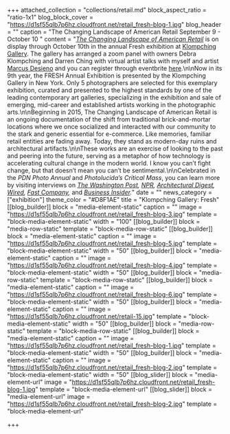 +++
attached_collection = "collections/retail.md"
block_aspect_ratio = "ratio-1x1"
blog_block_cover = "https://d1sf55qlb7p6hz.cloudfront.net/retail_fresh-blog-1.jpg"
blog_header = ""
caption = "The Changing Landscape of American Retail September 9 - October 10 "
content = "[_The_ _Changing_ _Landscape_ _of American Retail_](https://jesserieser.com/projects/changing-landscape-american-retail/) is on display through October 10th in the annual Fresh exhibition at [Klompching Gallery](https://www.klompching.com/about). The gallery has arranged a zoom panel with owners Debra Klompching and Darren Ching with virtual artist talks with myself and artist [Marcus Desieno](http://www.marcusdesieno.com/recognition-patterns) and you can register through eventbrite [here](https://www.eventbrite.com/e/fresh-2020-artist-talk-marcus-desieno-and-jesse-rieser-tickets-119802868605).\n\nNow in its 9th year, the FRESH Annual Exhibition is presented by the Klompching Gallery in New York. Only 5 photographers are selected for this exemplary exhibition, curated and presented to the highest standards by one of the leading contemporary art galleries, specializing in the exhibition and sale of emerging, mid-career and established artists working in the photographic arts.\n\nBeginning in 2015, The Changing Landscape of American Retail is an ongoing documentation of the shift from traditional brick-and-mortar locations where we once socialized and interacted with our community to the stark and generic essential for e-commerce. Like memories, familiar retail entities are fading away. Today, they stand as modern-day ruins and architectural artifacts.\n\nThese works are an exercise of looking to the past and peering into the future, serving as a metaphor of how technology is accelerating cultural change in the modern world. I know you can’t fight change, but that doesn’t mean you can’t be sentimental.\n\nCelebrated in the _PDN Photo Annual_ and _Photolucida’s_ _Critical Mass_, you can learn more by visiting interviews on [_The Washington Post_](https://www.washingtonpost.com/photography/2019/11/22/photographing-retail-apocalypse/)_,_ [_NPR_](https://kjzz.org/content/708344/changing-face-retail-through-camera-lens)_,_ [_Architectural Digest_](https://www.architecturaldigest.com/story/jesse-rieser-retail-apocalypse)_,_ [_Wired_](https://www.wired.com/story/photo-gallery-retail-apocalypse/)_,_ [_Fast Company_](https://www.fastcompany.com/90230234/the-retail-apocalypse-in-pictures)_,_ and [_Business Insider_](https://www.businessinsider.com/retail-apocalypse-american-landscape-jesse-rieser-photos-2018-12)_._"
date = ""
news_category = ["exhibition"]
theme_color = "#D8F1AE"
title = "Klompching Gallery: Fresh"
[[blog_builder]]
block = "media-element-static"
caption = ""
image = "https://d1sf55qlb7p6hz.cloudfront.net/retail_fresh-blog-3.jpg"
template = "block-media-element-static"
width = "100"
[[blog_builder]]
block = "media-row-static"
template = "block-media-row-static"
[[blog_builder]]
block = "media-element-static"
caption = ""
image = "https://d1sf55qlb7p6hz.cloudfront.net/retail_fresh-blog-5.jpg"
template = "block-media-element-static"
width = "50"
[[blog_builder]]
block = "media-element-static"
caption = ""
image = "https://d1sf55qlb7p6hz.cloudfront.net/retail_fresh-blog-4.jpg"
template = "block-media-element-static"
width = "50"
[[blog_builder]]
block = "media-row-static"
template = "block-media-row-static"
[[blog_builder]]
block = "media-element-static"
caption = ""
image = "https://d1sf55qlb7p6hz.cloudfront.net/retail_fresh-blog-6.jpg"
template = "block-media-element-static"
width = "50"
[[blog_builder]]
block = "media-element-static"
caption = ""
image = "https://d1sf55qlb7p6hz.cloudfront.net/retail-15.jpg"
template = "block-media-element-static"
width = "50"
[[blog_builder]]
block = "media-row-static"
template = "block-media-row-static"
[[blog_builder]]
block = "media-element-static"
caption = ""
image = "https://d1sf55qlb7p6hz.cloudfront.net/retail_fresh-blog-1.jpg"
template = "block-media-element-static"
width = "50"
[[blog_builder]]
block = "media-element-static"
caption = ""
image = "https://d1sf55qlb7p6hz.cloudfront.net/retail_fresh-blog-2.jpg"
template = "block-media-element-static"
width = "50"
[[blog_slider]]
block = "media-element-url"
image = "https://d1sf55qlb7p6hz.cloudfront.net/retail_fresh-blog-1.jpg"
template = "block-media-element-url"
[[blog_slider]]
block = "media-element-url"
image = "https://d1sf55qlb7p6hz.cloudfront.net/retail_fresh-blog-2.jpg"
template = "block-media-element-url"

+++
